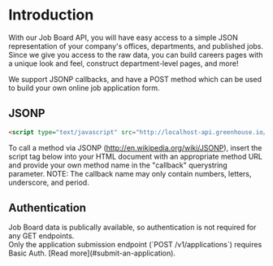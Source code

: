 # Introduction

With our Job Board API, you will have easy access to a simple JSON representation of your company's offices, departments, and published jobs. Since we give you access to the raw data, you can build careers pages with a unique look and feel, construct department-level pages, and more!


We support JSONP callbacks, and have a POST method which can be used to build your own online job application form.

## JSONP
```html
<script type="text/javascript" src="http://localhost-api.greenhouse.io/v1/example/method/url?callback="></script>
```

To call a method via JSONP (http://en.wikipedia.org/wiki/JSONP), insert the script tag below into your HTML document with an appropriate method URL and provide your own method name in the "callback" querystring parameter. NOTE: The callback name may only contain numbers, letters, underscore, and period.

## Authentication

<aside class="success">
Job Board data is publically available, so authentication is not required for any GET endpoints.
</aside>
Only the application submission endpoint (`POST /v1/applications`) requires Basic Auth.  [Read more](#submit-an-application).
